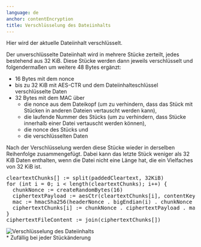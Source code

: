 ```yaml
---
language: de
anchor: contentEncryption
title: Verschlüsselung des Dateiinhalts
---
```

<p class="lead">Hier wird der aktuelle Dateiinhalt verschlüsselt.</p>

Der unverschlüsselte Dateiinhalt wird in mehrere Stücke zerteilt, jedes bestehend aus 32 KiB. Diese Stücke werden dann jeweils verschlüsselt und folgendermaßen um weitere 48 Bytes ergänzt:

- 16 Bytes mit dem nonce
- bis zu 32 KiB mit AES-CTR und dem Dateiinhalteschlüssel verschlüsselte Daten
- 32 Bytes mit dem MAC über
  - die nonce aus dem Dateikopf (um zu verhindern, dass das Stück mit Stücken in anderen Dateien vertauscht werden kann),
  - die laufende Nummer des Stücks (um zu verhindern, dass Stücke innerhalb einer Datei vertauscht werden können),
  - die nonce des Stücks und
  - die verschlüsselten Daten

Nach der Verschlüsselung werden diese Stücke wieder in derselben Reihenfolge zusammengefügt. Dabei kann das letzte Stück weniger als 32 KiB Daten enthalten, wenn die Datei nicht eine Länge hat, die ein Vielfaches von 32 KiB ist.

<pre>
cleartextChunks[] := split(paddedCleartext, 32KiB)
for (int i = 0; i < length(cleartextChunks); i++) {
  chunkNonce := createRandomBytes(16)
  ciphertextPayload := aesCtr(cleartextChunks[i], contentKey, chunkNonce)
  mac := hmacSha256(headerNonce . bigEndian(i) . chunkNonce . ciphertextPayload, macMasterKey)
  ciphertextChunks[i] := chunkNonce . ciphertextPayload . mac
}
ciphertextFileContent := join(ciphertextChunks[])
</pre>

<img src="/img/architecture/file-content-encryption.png" srcset="/img/architecture/file-content-encryption.png 1x, /img/architecture/file-content-encryption@2x.png 2x" alt="Verschlüsselung des Dateiinhalts" />
<figcaption>* Zufällig bei jeder Stückänderung</figcaption>
